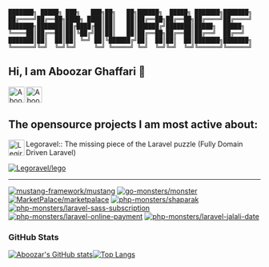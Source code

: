 ```
███████╗ █████╗ ███╗   ███╗██╗   ██╗██████╗  █████╗ ███████╗███████╗
██╔════╝██╔══██╗████╗ ████║██║   ██║██╔══██╗██╔══██╗██╔════╝██╔════╝
███████╗███████║██╔████╔██║██║   ██║██████╔╝███████║█████╗  █████╗  
╚════██║██╔══██║██║╚██╔╝██║██║   ██║██╔══██╗██╔══██║██╔══╝  ██╔══╝  
███████║██║  ██║██║ ╚═╝ ██║╚██████╔╝██║  ██║██║  ██║███████╗███████╗
╚══════╝╚═╝  ╚═╝╚═╝     ╚═╝ ╚═════╝ ╚═╝  ╚═╝╚═╝  ╚═╝╚══════╝╚══════╝
```

## Hi, I am Aboozar Ghaffari 👋

 

<a href="[https://www.linkedin.com/in/mohammadalavi](https://www.linkedin.com/in/aboozarghaffari/)">
  <img align="left" alt="Aboozar's LinkedIn" width="32px" src="https://cdn1.iconfinder.com/data/icons/logotypes/32/linkedin-512.png" />
</a>
<a href="mailto:aboozar.ghf@gmail.com">
  <img align="left" alt="Aboozar's Email" width="32px" src="https://upload.wikimedia.org/wikipedia/commons/4/4e/Gmail_Icon.png" />
</a>
<br/><br/>

## The opensource projects I am most active about:

<img align="left" alt="Legiravel" width="32px" src="https://avatars.githubusercontent.com/u/153778207?s=48&v=4" />

Legoravel:: The missing piece of the Laravel puzzle (Fully Domain Driven Laravel)



[![Legoravel/lego](https://github-readme-stats.vercel.app/api/pin/?username=Legoravel&repo=lego&theme=dracula)](https://github.com/Legoravel/lego)

<hr>

[![mustang-framework/mustang](https://github-readme-stats.vercel.app/api/pin/?username=mustang-framework&repo=mustang&theme=dracula)](https://github.com/mustang-framework/mustang)
[![go-monsters/monster](https://github-readme-stats.vercel.app/api/pin/?username=go-monsters&repo=monster&theme=dracula)](https://github.com/go-monsters/monster)
[![MarketPalace/marketpalace](https://github-readme-stats.vercel.app/api/pin/?username=marketpalace&repo=marketpalace&theme=dracula)](https://github.com/MarketPalace/marketpalace)
[![php-monsters/shaparak](https://github-readme-stats.vercel.app/api/pin/?username=php-monsters&repo=shaparak&theme=dracula)](https://github.com/php-monsters/shaparak)
[![php-monsters/laravel-sass-subscription](https://github-readme-stats.vercel.app/api/pin/?username=php-monsters&repo=laravel-sass-subscription&theme=dracula)](https://github.com/php-monsters/laravel-sass-subscription)
[![php-monsters/laravel-online-payment](https://github-readme-stats.vercel.app/api/pin/?username=php-monsters&repo=laravel-online-payment&theme=dracula)](https://github.com/php-monsters/laravel-online-payment)
[![php-monsters/laravel-jalali-date](https://github-readme-stats.vercel.app/api/pin/?username=php-monsters&repo=laravel-jalali-date&theme=dracula)](https://github.com/php-monsters/laravel-jalali-date)


### GitHub Stats

[![Aboozar's GitHub stats](https://github-readme-stats.vercel.app/api?username=samuraee&show_icons=true&theme=github-dark&hide_title=true)](https://github.com/anuraghazra/github-readme-stats)[![Top Langs](https://github-readme-stats.vercel.app/api/top-langs/?username=samuraee&layout=compact&theme=github-compact)](https://github.com/anuraghazra/github-readme-stats)
